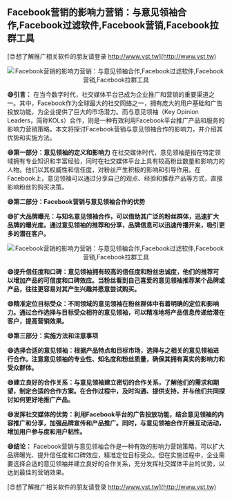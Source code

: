 ## **Facebook营销的影响力营销：与意见领袖合作,Facebook过滤软件,Facebook营销,Facebook拉群工具**

[😍想了解推广相关软件的朋友请登录 http://www.vst.tw](http://www.vst.tw)

 <center><img src="https://vst.tw/MP4/tuiguang/png/7.png" alt="Facebook营销的影响力营销：与意见领袖合作,Facebook过滤软件,Facebook营销,Facebook拉群工具"></center>

**😄引言：**
在当今数字时代，社交媒体平台已成为企业推广和营销的重要渠道之一。其中，Facebook作为全球最大的社交网络之一，拥有庞大的用户基础和广告投放功能，为企业提供了巨大的市场潜力。而与意见领袖（Key Opinion Leaders，简称KOLs）合作，则是一种有效利用Facebook平台推广产品和服务的影响力营销策略。本文将探讨Facebook营销与意见领袖合作的影响力，并介绍其优势和实施方法。

**😄第一部分：意见领袖的定义和影响力**
在社交媒体时代，意见领袖是指在特定领域拥有专业知识和丰富经验，同时在社交媒体平台上具有较高粉丝数量和影响力的人物。他们以其权威性和信任度，对粉丝产生积极的影响和引导作用。在Facebook上，意见领袖可以通过分享自己的观点、经验和推荐产品等方式，直接影响粉丝的购买决策。

**😄第二部分：Facebook营销与意见领袖合作的优势**

**😄扩大品牌曝光：与知名意见领袖合作，可以借助其广泛的粉丝群体，迅速扩大品牌的曝光度。通过意见领袖的推荐和分享，品牌信息可以迅速传播开来，吸引更多的潜在客户。**

 <center><img src="https://vst.tw/MP4/tuiguang/png/4.png" alt="Facebook营销的影响力营销：与意见领袖合作,Facebook过滤软件,Facebook营销,Facebook拉群工具"></center>

**😄提升信任度和口碑：意见领袖拥有较高的信任度和粉丝忠诚度，他们的推荐可以增加产品的可信度和口碑效应。当粉丝看到自己喜爱的意见领袖推荐某个品牌或产品，往往更容易对其产生兴趣并愿意尝试购买。**

**😄精准定位目标受众：不同领域的意见领袖在粉丝群体中有着明确的定位和影响力。通过合作选择与目标受众相符的意见领袖，可以精准地将产品信息传递给潜在客户，提高营销效果。**

**😄第三部分：实施方法和注意事项**

**😄选择合适的意见领袖：根据产品特点和目标市场，选择与之相关的意见领袖进行合作。注意意见领袖的专业性、知名度和粉丝质量，确保其拥有真实的影响力和受众群体。**

**😄建立良好的合作关系：与意见领袖建立密切的合作关系，了解他们的需求和期望，制定合适的合作方案。在合作过程中，及时沟通、提供支持，并与他们共同探讨如何更好地推广产品。**

**😄发挥社交媒体的优势：利用Facebook平台的广告投放功能，结合意见领袖的内容推广和分享，加强品牌宣传和产品推广。同时，与意见领袖合作开展互动活动，增加用户参与度和用户粘性。**

**😄结论：**
Facebook营销与意见领袖合作是一种有效的影响力营销策略，可以扩大品牌曝光、提升信任度和口碑效应，精准定位目标受众。但在实施过程中，企业需要选择合适的意见领袖并建立良好的合作关系，充分发挥社交媒体平台的优势，以达到最佳的营销效果。

[😍想了解推广相关软件的朋友请登录 http://www.vst.tw](http://www.vst.tw)



